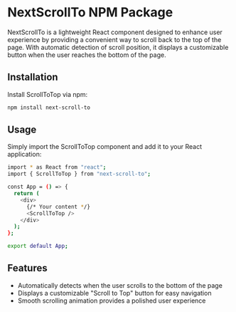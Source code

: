 # NextScrollTo NPM Package

NextScrollTo is a lightweight React component designed to enhance user experience by providing a convenient way to scroll back to the top of the page. With automatic detection of scroll position, it displays a customizable button when the user reaches the bottom of the page.

## Installation

Install ScrollToTop via npm:

```bash
npm install next-scroll-to

```

## Usage

Simply import the ScrollToTop component and add it to your React application:

```bash
import * as React from "react";
import { ScrollToTop } from "next-scroll-to";

const App = () => {
  return (
    <div>
      {/* Your content */}
      <ScrollToTop />
    </div>
  );
};

export default App;
```

## Features

- Automatically detects when the user scrolls to the bottom of the page
- Displays a customizable "Scroll to Top" button for easy navigation
- Smooth scrolling animation provides a polished user experience
